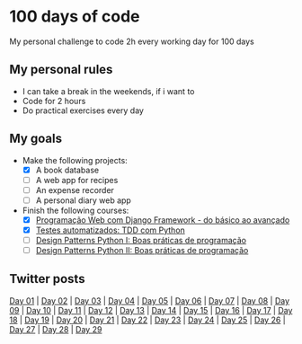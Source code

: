 # 100 days of code
My personal challenge to code 2h every working day for 100 days

## My personal rules
 - I can take a break in the weekends, if i want to
 - Code for 2 hours
 - Do practical exercises every day

## My goals
- Make the following projects:
    - [x] A book database
    - [ ] A web app for recipes
    - [ ] An expense recorder
    - [ ] A personal diary web app
- Finish the following courses:
    - [x] [Programação Web com Django Framework - do básico ao avançado](https://www.udemy.com/course/programacao-web-com-django-framework-do-basico-ao-avancado/)
    - [x] [Testes automatizados: TDD com Python](https://www.alura.com.br/curso-online-tdd-com-python)
    - [ ] [Design Patterns Python I: Boas práticas de programação](https://www.alura.com.br/curso-online-design-patterns-python)
    - [ ] [Design Patterns Python II: Boas práticas de programação](https://www.alura.com.br/curso-online-design-patterns-python-2)

## Twitter posts
[Day 01](https://twitter.com/cleysonph/status/1239401210530213888) | [Day 02](https://twitter.com/cleysonph/status/1239744833532674050) | [Day 03](https://twitter.com/cleysonph/status/1240108335187267585) | [Day 04](https://twitter.com/cleysonph/status/1240505706324930561) | [Day 05](https://twitter.com/cleysonph/status/1240843093764706304) | [Day 06](https://twitter.com/cleysonph/status/1241204613635887105) | [Day 07](https://twitter.com/cleysonph/status/1241561602421374976) | [Day 08](https://twitter.com/cleysonph/status/1241943129219117057) | [Day 09](https://twitter.com/cleysonph/status/1242307781727789057) | [Day 10](https://twitter.com/cleysonph/status/1242850748297351169) | [Day 11](https://twitter.com/cleysonph/status/1243009963691311107) | [Day 12](https://twitter.com/cleysonph/status/1243376273507966982) | [Day 13](https://twitter.com/cleysonph/status/1243754000803155968) | [Day 14](https://twitter.com/cleysonph/status/1245544043301519361) | [Day 15](https://twitter.com/cleysonph/status/1245544697025777664) | [Day 16](https://twitter.com/cleysonph/status/1245545241349967873) | [Day 17](https://twitter.com/cleysonph/status/1245545707102232578) | [Day 18](https://twitter.com/cleysonph/status/1246292219293847552) | [Day 19](https://twitter.com/cleysonph/status/1246657247729647617) | [Day 20](https://twitter.com/cleysonph/status/1246657486930817024) | [Day 21](https://twitter.com/cleysonph/status/1247344036693803014) | [Day 22](https://twitter.com/cleysonph/status/1247344248497766403) | [Day 23](https://twitter.com/cleysonph/status/1248029810770743296) | [Day 24](https://twitter.com/cleysonph/status/1248319179352084481) | [Day 25](https://twitter.com/cleysonph/status/1248600340812959744) | [Day 26](https://twitter.com/cleysonph/status/1249128273575059456) | [Day 27](https://twitter.com/cleysonph/status/1252674022661410822) | [Day 28](https://twitter.com/cleysonph/status/1252828872392863744) | [Day 29](https://twitter.com/cleysonph/status/1253198402332119041)
